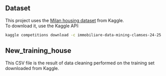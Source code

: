 ## Dataset
This project uses the [Milan housing dataset]([(https://www.kaggle.com/competitions/immobiliare-data-mining-clamses-24-25/overview)]) from Kaggle.  
To download it, use the Kaggle API:
```bash
kaggle competitions download -c immobiliare-data-mining-clamses-24-25
```
## New_training_house
This CSV file is the result of data cleaning performed on the training set downloaded from Kaggle.
